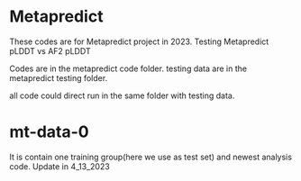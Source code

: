 # Metapredict
These codes are for Metapredict project in 2023.  Testing Metapredict pLDDT vs AF2 pLDDT

Codes are in the metapredict code folder.
testing data are in the metapredict testing folder.

all code could direct run in the same folder with testing data.

# mt-data-0 

It is contain one training group(here we use as test set) and newest analysis code. Update in 4_13_2023
